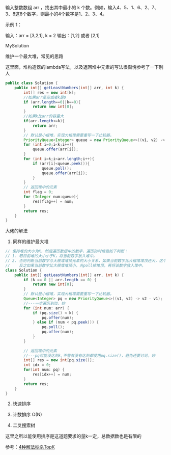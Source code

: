 输入整数数组 arr ，找出其中最小的 k 个数。例如，输入4、5、1、6、2、7、3、8这8个数字，则最小的4个数字是1、2、3、4。

示例 1：

输入：arr = [3,2,1], k = 2
输出：[1,2] 或者 [2,1]



MySolution

维护一个最大堆，常见的思路

这里面，堆构造器的lambda写法，以及返回堆中元素的写法很惭愧参考了一下别人

```java
public class Solution {
    public int[] getLeastNumbers(int[] arr, int k) {
        int[] res = new int[k];
        //如果arr是空或者k是0
        if (arr.length==0||k==0){
            return new int[0];
        }
        //如果k比arr的容量大
        if(arr.length<=k){
            return arr;
        }
        // 默认是小根堆，实现大根堆需要重写一下比较器。
        PriorityQueue<Integer> queue = new PriorityQueue<>((v1, v2) -> v2 - v1);
        for (int i=0;i<k;i++){
            queue.offer(arr[i]);
        }
        for (int i=k;i<arr.length;i++){
            if (arr[i]<queue.peek()){
                queue.poll();
                queue.offer(arr[i]);
            }
        }
        // 返回堆中的元素
        int flag = 0;
        for (Integer num:queue){
            res[flag++] = num;
        }
        return res;
    }
}
```

大佬的解法

1. 同样的维护最大堆

```java
// 保持堆的大小为K，然后遍历数组中的数字，遍历的时候做如下判断：
// 1. 若目前堆的大小小于K，将当前数字放入堆中。
// 2. 否则判断当前数字与大根堆堆顶元素的大小关系，如果当前数字比大根堆堆顶还大，这个数就直接跳过；
//    反之如果当前数字比大根堆堆顶小，先poll掉堆顶，再将该数字放入堆中。
class Solution {
    public int[] getLeastNumbers(int[] arr, int k) {
        if (k == 0 || arr.length == 0) {
            return new int[0];
        }
        // 默认是小根堆，实现大根堆需要重写一下比较器。
        Queue<Integer> pq = new PriorityQueue<>((v1, v2) -> v2 - v1);
      	//---一步遍历到位，妙
        for (int num: arr) {
            if (pq.size() < k) {
                pq.offer(num);
            } else if (num < pq.peek()) {
                pq.poll();
                pq.offer(num);
            }
        }
        
        // 返回堆中的元素
      	//---pq可能没达到k,不管有没有达到都使用pq.size()，避免还要讨论，妙
        int[] res = new int[pq.size()];
        int idx = 0;
        for(int num: pq) {
            res[idx++] = num;
        }
        return res;
    }
}

```

2. 快速排序

3. 计数排序 O(N)
4. 二叉搜索树

这里之所以能使用排序是这道题要求的量k一定，总数据数也是有限的

参考：[4种解法秒杀TopK](https://leetcode-cn.com/problems/zui-xiao-de-kge-shu-lcof/solution/3chong-jie-fa-miao-sha-topkkuai-pai-dui-er-cha-sou/#%E4%B8%89%E3%80%81%E4%BA%8C%E5%8F%89%E6%90%9C%E7%B4%A2%E6%A0%91%E4%B9%9F%E5%8F%AF%E4%BB%A5-%E8%A7%A3%E5%86%B3-topk-%E9%97%AE%E9%A2%98%E5%93%A6)